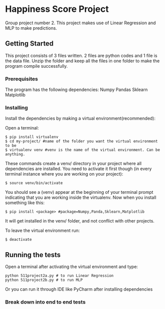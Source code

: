 # Happiness Score Project

Group project number 2. This project makes use of Linear Regression and MLP to make predictions.

## Getting Started
This project consists of 3 files written. 2 files are python codes and 1 file is the data file. Unzip the folder and keep all the files in one folder to make the program compile successfully.

### Prerequisites
The program has the following dependencies:
Numpy
Pandas
Sklearn
Matplotlib

### Installing
Install the dependencies by making a virtual environment(recommended):

Open a terminal:
```
$ pip install virtualenv
$ cd my-project/ #name of the folder you want the virtual environment to be
$ virtualenv venv #venv is the name of the virtual environment. Can be anything.
```
These commands create a venv/ directory in your project where all dependencies are installed. You need to activate it first though (in every terminal instance where you are working on your project):
```
$ source venv/bin/activate
```
You should see a (venv) appear at the beginning of your terminal prompt indicating that you are working inside the virtualenv. Now when you install something like this:
```
$ pip install <package> #package=Numpy,Panda,Sklearn,Matplotlib
```
It will get installed in the venv/ folder, and not conflict with other projects.

To leave the virtual environment run:
```
$ deactivate
```

## Running the tests
Open a terminal after activating the virtual environment and type:

```
python 511project2a.py # to run Linear Regression
python 511project2b.py # to run MLP
```

Or you can run it through IDE like PyCharm after installing dependencies

### Break down into end to end tests
